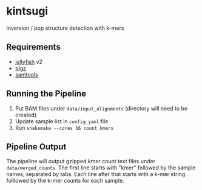 # kintsugi
Inversion / pop structure detection with k-mers

## Requirements

* [jellyfish](https://github.com/gmarcais/Jellyfish) v2
* [pigz](https://zlib.net/pigz/)
* [samtools](http://www.htslib.org/)

## Running the Pipeline

1. Put BAM files under `data/input_alignments` (directory will need to be created)
1. Update sample list in `config.yaml` file
1. Run `snakemake --cores 16 count_kmers`

## Pipeline Output
The pipeline will output gzipped kmer count text files under `data/merged_counts`.  The first line starts with "kmer" followed by the sample names, separated by tabs.  Each line after that starts with a k-mer string folllowed by the k-mer counts for each sample.

